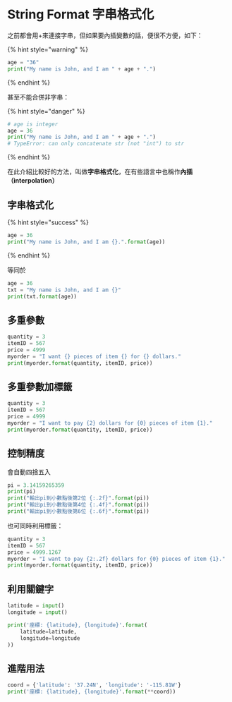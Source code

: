 # String Format 字串格式化

之前都會用+來連接字串，但如果要內插變數的話，便很不方便，如下：

{% hint style="warning" %}
```python
age = "36"
print("My name is John, and I am " + age + ".")
```
{% endhint %}

甚至不能合併非字串：

{% hint style="danger" %}
```python
# age is integer
age = 36
print("My name is John, and I am " + age + ".")
# TypeError: can only concatenate str (not "int") to str
```
{% endhint %}

在此介紹比較好的方法，叫做**字串格式化**，在有些語言中也稱作**內插（interpolation）**

## 字串格式化

{% hint style="success" %}
```python
age = 36
print("My name is John, and I am {}.".format(age))
```
{% endhint %}

等同於

```python
age = 36
txt = "My name is John, and I am {}"
print(txt.format(age))
```

## 多重參數

```python
quantity = 3
itemID = 567
price = 4999
myorder = "I want {} pieces of item {} for {} dollars."
print(myorder.format(quantity, itemID, price))
```

## 多重參數加標籤

```python
quantity = 3
itemID = 567
price = 4999
myorder = "I want to pay {2} dollars for {0} pieces of item {1}."
print(myorder.format(quantity, itemID, price))
```

## 控制精度

會自動四捨五入

```python
pi = 3.14159265359
print(pi)
print("輸出pi到小數點後第2位 {:.2f}".format(pi))
print("輸出pi到小數點後第4位 {:.4f}".format(pi))
print("輸出pi到小數點後第6位 {:.6f}".format(pi))
```

也可同時利用標籤：

```python
quantity = 3
itemID = 567
price = 4999.1267
myorder = "I want to pay {2:.2f} dollars for {0} pieces of item {1}."
print(myorder.format(quantity, itemID, price))
```

## 利用關鍵字

```python
latitude = input()
longitude = input()

print('座標: {latitude}, {longitude}'.format(
    latitude=latitude,
    longitude=longitude
))
```

## 進階用法

```python
coord = {'latitude': '37.24N', 'longitude': '-115.81W'}
print('座標: {latitude}, {longitude}'.format(**coord))
```
